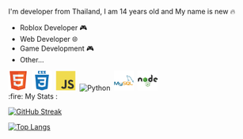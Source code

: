 I'm developer from Thailand, I am 14 years old and My name is new :fire:

- Roblox Developer 🎮
- Web Developer 🌐
- Game Development 🎮
- Other...

<div>
  <img src="https://github.com/devicons/devicon/blob/master/icons/html5/html5-original.svg" title="HTML5" alt="HTML" width="40" height="40"/>&nbsp;
  <img src="https://github.com/devicons/devicon/blob/master/icons/css3/css3-plain-wordmark.svg"  title="CSS3" alt="CSS" width="40" height="40"/>&nbsp;
  <img src="https://github.com/devicons/devicon/blob/master/icons/javascript/javascript-original.svg" title="JavaScript" alt="JavaScript" width="40" height="40"/>&nbsp;
  <img src="https://github.com/devicons/devicon/blob/master/icons/python/javascript-original.svg" title="Python" alt="Python" width="40" height="40"/>&nbsp;
  <img src="https://github.com/devicons/devicon/blob/master/icons/mysql/mysql-original-wordmark.svg" title="MySQL"  alt="MySQL" width="40" height="40"/>&nbsp;
  <img src="https://github.com/devicons/devicon/blob/master/icons/nodejs/nodejs-original-wordmark.svg" title="NodeJS" alt="NodeJS" width="40" height="40"/>&nbsp;

  

</div>
:fire: My Stats :

[![GitHub Streak](http://github-readme-streak-stats.herokuapp.com?user=3EDITS&theme=dark&background=000000)](https://git.io/streak-stats)

[![Top Langs](https://github-readme-stats.vercel.app/api/top-langs/?username=3EDITS&layout=compact&theme=vision-friendly-dark)](https://github.com/anuraghazra/github-readme-stats)
